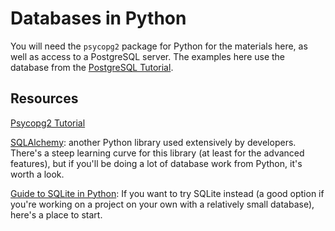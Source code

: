 # Databases in Python

You will need the `psycopg2` package for Python for the materials here, as well as access to a PostgreSQL server.  The examples here use the database from the [PostgreSQL Tutorial](http://www.postgresqltutorial.com/).

## Resources

[Psycopg2 Tutorial](https://wiki.postgresql.org/wiki/Psycopg2_Tutorial)

[SQLAlchemy](https://www.sqlalchemy.org/): another Python library used extensively by developers.  There's a steep learning curve for this library (at least for the advanced features), but if you'll be doing a lot of database work from Python, it's worth a look.

[Guide to SQLite in Python](http://sebastianraschka.com/Articles/2014_sqlite_in_python_tutorial.html): If you want to try SQLite instead (a good option if you're working on a project on your own with a relatively small database), here's a place to start.